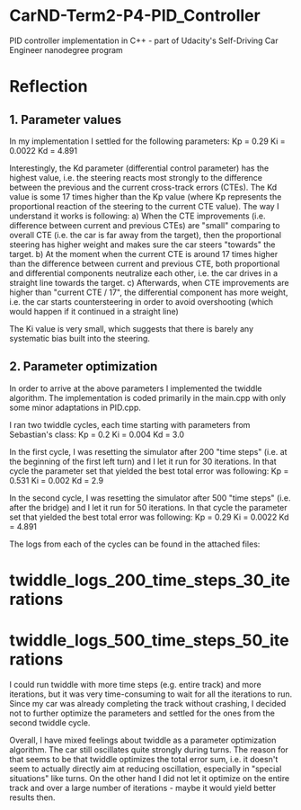 # CarND-Term2-P4-PID_Controller
PID controller implementation in C++ - part of Udacity's Self-Driving Car Engineer nanodegree program

# Reflection

## 1. Parameter values

In my implementation I settled for the following parameters:
Kp = 0.29
Ki = 0.0022
Kd = 4.891

Interestingly, the Kd parameter (differential control parameter) has the highest value, i.e. the steering reacts most strongly to the difference between the previous and the current cross-track errors (CTEs). The Kd value is some 17 times higher than the Kp value (where Kp represents the proportional reaction of the steering to the current CTE value). The way I understand it works is following:
a) When the CTE improvements (i.e. difference between current and previous CTEs) are "small" comparing to overall CTE (i.e. the car is far away from the target), then the proportional steering has higher weight and makes sure the car steers "towards" the target.
b) At the moment when the current CTE is around 17 times higher than the difference between current and previous CTE, both proportional and differential components neutralize each other, i.e. the car drives in a straight line towards the target.
c) Afterwards, when CTE improvements are higher than "current CTE / 17", the differential component has more weight, i.e. the car starts countersteering in order to avoid overshooting (which would happen if it continued in a straight line)

The Ki value is very small, which suggests that there is barely any systematic bias built into the steering.

## 2. Parameter optimization

In order to arrive at the above parameters I implemented the twiddle algorithm. The implementation is coded primarily in the main.cpp with only some minor adaptations in PID.cpp.

I ran two twiddle cycles, each time starting with parameters from Sebastian's class:
Kp = 0.2
Ki = 0.004
Kd = 3.0

In the first cycle, I was resetting the simulator after 200 "time steps" (i.e. at the beginning of the first left turn) and I let it run for 30 iterations. In that cycle the parameter set that yielded the best total error was following:
Kp = 0.531
Ki = 0.002
Kd = 2.9

In the second cycle, I was resetting the simulator after 500 "time steps" (i.e. after the bridge) and I let it run for 50 iterations. In that cycle the parameter set that yielded the best total error was following:
Kp = 0.29
Ki = 0.0022
Kd = 4.891

The logs from each of the cycles can be found in the attached files:
# twiddle_logs_200_time_steps_30_iterations
# twiddle_logs_500_time_steps_50_iterations

I could run twiddle with more time steps (e.g. entire track) and more iterations, but it was very time-consuming to wait for all the iterations to run. Since my car was already completing the track without crashing, I decided not to further optimize the parameters and settled for the ones from the second twiddle cycle.

Overall, I have mixed feelings about twiddle as a parameter optimization algorithm. The car still oscillates quite strongly during turns. The reason for that seems to be that twiddle optimizes the total error sum, i.e. it doesn't seem to actually directly aim at reducing oscillation, especially in "special situations" like turns. On the other hand I did not let it optimize on the entire track and over a large number of iterations - maybe it would yield better results then.
